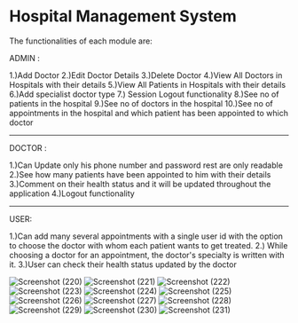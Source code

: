 # Hospital Management System
The functionalities of each module are:

ADMIN :

1.)Add Doctor
2.)Edit Doctor Details
3.)Delete Doctor
4.)View All Doctors in Hospitals with their details
5.)View All Patients in Hospitals with their details
6.)Add specialist doctor type
7.) Session Logout functionality
8.)See no of patients in the hospital
9.)See no of doctors in the hospital
10.)See no of appointments in the hospital and which patient has been appointed to which doctor
__________________________________________________________________________
DOCTOR :

1.)Can Update only his phone number and password rest are only readable
2.)See how many patients have been appointed to him with their details
3.)Comment on their health status and it will be updated throughout the application
4.)Logout functionality
_____________________________________________________________________________
USER:

1.)Can add many several appointments with a single user id with the option to choose the doctor with whom each patient wants to get treated.
2.) While choosing a doctor for an appointment, the doctor's specialty is written with it.
3.)User can check their health status updated by the doctor
 
![Screenshot (220)](https://github.com/Subhomoy21/Hospital-Management-System/assets/104619658/93a6c4dc-c69b-47fa-9c3b-189bbc4085c3)
![Screenshot (221)](https://github.com/Subhomoy21/Hospital-Management-System/assets/104619658/6a9bf989-1375-422b-b6bf-5f9f3a2887b3)
![Screenshot (222)](https://github.com/Subhomoy21/Hospital-Management-System/assets/104619658/37d9c10f-b406-45b3-a0ac-9dcd2c0006d2)
![Screenshot (223)](https://github.com/Subhomoy21/Hospital-Management-System/assets/104619658/dc6dc0f4-bc86-446f-a90a-2c6159901e39)
![Screenshot (224)](https://github.com/Subhomoy21/Hospital-Management-System/assets/104619658/1b06c2e3-607b-4ded-8acd-32615e4e11b7)
![Screenshot (225)](https://github.com/Subhomoy21/Hospital-Management-System/assets/104619658/54ff7cfd-fba1-4dcf-81f0-e75f00e176f2)
![Screenshot (226)](https://github.com/Subhomoy21/Hospital-Management-System/assets/104619658/6238127c-3ef3-414e-bdd3-40f1631cc72c)
![Screenshot (227)](https://github.com/Subhomoy21/Hospital-Management-System/assets/104619658/f3539a6f-5419-496f-a62e-576582eab418)
![Screenshot (228)](https://github.com/Subhomoy21/Hospital-Management-System/assets/104619658/9280b01c-29d7-4ff0-bf89-532eaec1b183)
![Screenshot (229)](https://github.com/Subhomoy21/Hospital-Management-System/assets/104619658/11c591a5-d2c8-4d8c-9a49-6c522a65fc78)
![Screenshot (230)](https://github.com/Subhomoy21/Hospital-Management-System/assets/104619658/87964d45-4477-4547-8f88-b993f6f55abe)
![Screenshot (231)](https://github.com/Subhomoy21/Hospital-Management-System/assets/104619658/631f679b-d509-452b-a426-3715570fa924)
